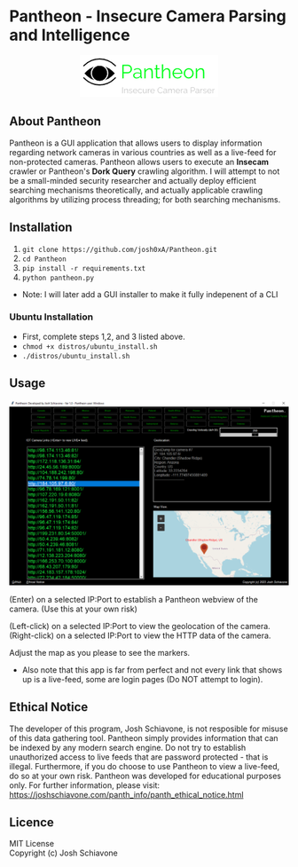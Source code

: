 # Pantheon - Insecure Camera Parsing and Intelligence
<p align="center">
  <img src="/imgs/panth_logo.png">
</p>

## About Pantheon 
Pantheon is a GUI application that allows users to display information regarding network cameras in various countries as well as a live-feed for non-protected cameras. Pantheon allows users to execute an <strong>Insecam</strong> crawler or Pantheon's <strong>Dork Query</strong> crawling algorithm. I will attempt to not be a small-minded security researcher and actually deploy efficient searching mechanisms theoretically, and actually applicable crawling algorithms by utilizing process threading; for both searching mechanisms. 

## Installation 
1. ``git clone https://github.com/josh0xA/Pantheon.git``
2. ``cd Pantheon``
3. ``pip install -r requirements.txt``
4. ``python pantheon.py``
- Note: I will later add a GUI installer to make it fully indepenent of a CLI

### Ubuntu Installation 
- First, complete steps 1,2, and 3 listed above. <br/>
- ``chmod +x distros/ubuntu_install.sh``
- ``./distros/ubuntu_install.sh``

## Usage 
<p align="center">
  <img src="/imgs/pantheon_example1.PNG">
</p>

(Enter) on a selected IP:Port to establish a Pantheon webview of the camera. (Use this at your own risk) <br/>

(Left-click) on a selected IP:Port to view the geolocation of the camera. <br/>
(Right-click) on a selected IP:Port to view the HTTP data of the camera. <br/>

Adjust the map as you please to see the markers. <br/>

- Also note that this app is far from perfect and not every link that shows up is a live-feed, some are login pages (Do NOT attempt to login). <br/> 


## Ethical Notice
The developer of this program, Josh Schiavone, is not resposible for misuse of this data gathering tool. Pantheon simply provides information
that can be indexed by any modern search engine. Do not try to establish unauthorized access to live feeds that are password protected - that is illegal. Furthermore, if you do choose to use Pantheon to view a live-feed, do so at your own risk. Pantheon was developed for 
educational purposes only. For further information, please visit: https://joshschiavone.com/panth_info/panth_ethical_notice.html

## Licence
MIT License<br/>
Copyright (c) Josh Schiavone
